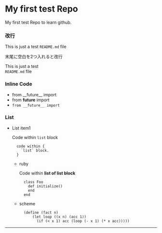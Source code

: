 <!-- -*- coding: utf-8; indent-tabs-mode:nil;  -*- -->

My first test Repo
===================

My first test Repo to learn github.

### 改行

This is just a test
`README.md` file

末尾に空白を2つ入れると改行

This is just a test  
`README.md` file


### Inline Code
* from \_\_future\_\_ import
* from __future__ import
* `from __future__ import`

### List
* List item1

  Code within `list` block
  
        code within {
          `list` block.
        }
        
    * ruby

      Code within 
      **list of list block**

            class Foo
              def initialize()
              end
            end

    * scheme

            (define (fact n)
                (let loop ((x n) (acc 1))
                  (if (< x 1) acc (loop (- x 1) (* x acc)))))


--------------------------------------------------------

